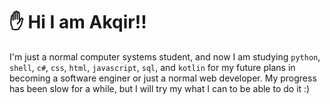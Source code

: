 # ✋ __Hi I am Akqir!!__
I'm just a normal computer systems student, and now I am studying `python`, `shell`, `c#`, `css`, `html`, `javascript`, `sql`, and `kotlin` for my future plans in becoming a software enginer or just a normal web developer. My progress has been slow for a while, but I will try my what I can to be able to do it :)
